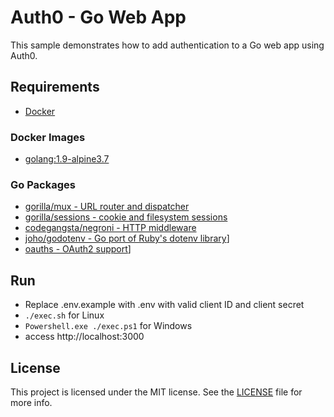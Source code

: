 # Auth0 - Go Web App

This sample demonstrates how to add authentication to a Go web app using Auth0.

## Requirements
* [Docker](https://docs.docker.com/)

### Docker Images
* [golang:1.9-alpine3.7](https://hub.docker.com/_/golang/)

### Go Packages
* [gorilla/mux - URL router and dispatcher](https://github.com/gorilla/mux)
* [gorilla/sessions - cookie and filesystem sessions](https://github.com/gorilla/sessions)
* [codegangsta/negroni - HTTP middleware](https://github.com/codegangsta/negroni)
* [joho/godotenv - Go port of Ruby's dotenv library](https://github.com/joho/godotenv)]
* [oauths - OAuth2 support](https://golang.org/x/oauth2)]

## Run
* Replace .env.example with .env with valid client ID and client secret
* `./exec.sh` for Linux
* `Powershell.exe ./exec.ps1` for Windows
* access http://localhost:3000

## License
This project is licensed under the MIT license. See the [LICENSE](LICENSE) file for more info.
